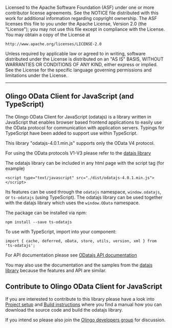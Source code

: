 Licensed to the Apache Software Foundation (ASF) under one
or more contributor license agreements.  See the NOTICE file
distributed with this work for additional information
regarding copyright ownership.  The ASF licenses this file
to you under the Apache License, Version 2.0 (the
"License"); you may not use this file except in compliance
with the License.  You may obtain a copy of the License at

    http://www.apache.org/licenses/LICENSE-2.0

Unless required by applicable law or agreed to in writing,
software distributed under the License is distributed on an
"AS IS" BASIS, WITHOUT WARRANTIES OR CONDITIONS OF ANY
KIND, either express or implied.  See the License for the
specific language governing permissions and limitations
under the License.

-------------------------
## Olingo OData Client for JavaScript (and TypeScript)
The Olingo OData Client for JavaScript (odatajs) is a library written in JavaScript that enables browser based frontend applications to easily use the OData protocol for communication with application servers. Typings for TypeScript have been added to support use within TypeScript.

This library "odatajs-4.0.1.min.js" supports only the OData V4 protocol.

For using the OData protocols V1-V3 please refer to the [datajs library](http://datajs.codeplex.com/)

The odatajs library can be included in any html page with the script tag (for example)
```
<script type="text/javascript" src="./dist/odatajs-4.0.1.min.js"></script>
```
Its features can be used through the `odatajs` namespace, `window.odatajs`, or `ts-odatajs` (using TypeScript). The odatajs library can be used together with the datajs library which uses the `window.OData` namespace.

The package can be installed via npm:
```
npm install --save ts-odatajs
```

To use with TypeScript, import into your component:
```
import { cache, deferred, oData, store, utils, version, xml } from 'ts-odatajs';
```

For API documentation please see [ODatajs API documentation](http://olingo.apache.org/doc/javascript/apidoc/)

You may also use the documentation and the samples from the [datajs library](http://datajs.codeplex.com/documentation) because the features and API are similar.

## Contribute to Olingo OData Client for JavaScript
If you are interested to contribute to this library please have a look into [Project setup](http://olingo.apache.org/doc/javascript/project-setup.html) and [Build instructions](http://olingo.apache.org/doc/javascript/project-build.html) where you find a manual how you can download the source code and build the odatajs library.

If you intend so please also join the [Olingo developers group](http://olingo.apache.org/support.html) for discussion.
